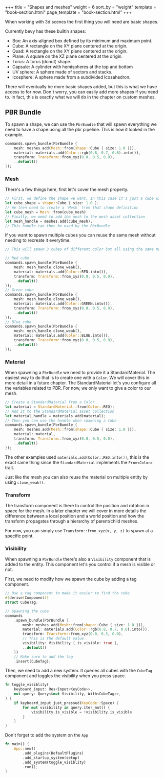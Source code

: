+++
title = "Shapes and meshes"
weight = 6
sort_by = "weight"
template = "book-section.html"
page_template = "book-section.html"
+++

When working with 3d scenes the first thing you will need are basic shapes.

Currently bevy has these builtin shapes:

<!-- TODO: Maybe add a screenshot of a 3d scene with all shapes? -->

* Box: An axis-aligned box defined by its minimum and maximum point.
* Cube: A rectangle on the XY plane centered at the origin.
* Quad: A rectangle on the XY plane centered at the origin.
* Plane: A square on the XZ plane centered at the origin.
* Torus: A torus (donut) shape.
* Capsule: A cylinder with hemispheres at the top and bottom
* UV sphere: A sphere made of sectors and stacks.
* Icosphere: A sphere made from a subdivided Icosahedron.

There will eventually be more basic shapes added, but this is what we have access to for now. Don't worry, you can easily add more shapes if you need to. In fact, this is exactly what we will do in the chapter on custom meshes.
<!-- TODO add link to custom mesh chaper -->

## PBR Bundle

To spawn a shape, we can use the `PbrBundle` that will spawn everything we need to have a shape using all the pbr pipeline. This is how it looked in the example.

```rust
commands.spawn_bundle(PbrBundle {
    mesh: meshes.add(Mesh::from(shape::Cube { size: 1.0 })),
    material: materials.add(Color::rgb(0.8, 0.7, 0.6).into()),
    transform: Transform::from_xyz(0.0, 0.5, 0.0),
    ..default()
});
```

### Mesh

There's a few things here, first let's cover the mesh property.

```rust
// First, we define the shape we want. In this case it's just a cube with a size of 1.0.
let cube_shape = shape::Cube { size: 1.0 };
// We then need to create a `Mesh` from that shape definition
let cube_mesh = Mesh::from(cube_mesh)
// Finally, we need to add the mesh to the mesh asset collection
let mesh_handle = meshes.add(cube_mesh);
// This handle can then be used by the PbrBundle
```

If you want to spawn multiple cubes you can reuse the same mesh without needing to recreate it everytime.

```rust
// This will spawn 3 cubes of different color but all using the same mesh we defined earlier.

// Red cube
commands.spawn_bundle(PbrBundle {
    mesh: mesh_handle.clone_weak(),
    material: materials.add(Color::RED.into()),
    transform: Transform::from_xyz(0.0, 0.5, 0.0),
    ..default()
});
// Green cube
commands.spawn_bundle(PbrBundle {
    mesh: mesh_handle.clone_weak(),
    material: materials.add(Color::GREEN.into()),
    transform: Transform::from_xyz(0.0, 0.5, 0.0),
    ..default()
});
// Blue cube
commands.spawn_bundle(PbrBundle {
    mesh: mesh_handle.clone_weak(),
    material: materials.add(Color::BLUE.into()),
    transform: Transform::from_xyz(0.0, 0.5, 0.0),
    ..default()
});
```

### Material

<!-- TODO add link to chapter on Material and StandardMaterial.  -->

When spawning a `PbrBundle` we need to provide it a StandardMaterial. The easiest way to do that is to create one with a `Color`. We will cover this in more detail in a future chapter. The StandardMaterial let's you configure all the variables related to PBR. For now, we only want to give a color to our mesh.

```rust
// Create a StandardMaterial from a Color
let material = StandardMaterial::from(Color::RED);
// Add it to the StandardMaterial asset collection
let material_handle = materials.add(material);
// Then you can use the handle when spawning a cube
commands.spawn_bundle(PbrBundle {
    mesh: meshes.add(Mesh::from(shape::Cube { size: 1.0 })),
    material: material,
    transform: Transform::from_xyz(0.0, 0.5, 0.0),
    ..default()
});
```

The other examples used `materials.add(Color::RED.into())`, this is the exact same thing since the `StandardMaterial` implements the `From<Color>` trait.

Just like the mesh you can also reuse the material on multiple entity by using `clone_weak()`.

### Transform

The transform component is there to control the position and rotation in space for the mesh. In a later chapter we will cover in more details the difference between a local position and a world position and how the transform propagates through a hierarchy of parent/child meshes.

For now, you can simply use `Transform::from_xyz(x, y, z)` to spawn at a specific point.

### Visibility

When spawning a `PbrBundle` there's also a `Visibility` component that is added to the entity. This component let's you control if a mesh is visible or not.

First, we need to modify how we spawn the cube by adding a tag component.

```rust
// Use a tag component to make it easier to find the cube
#[derive(Component)]
struct CubeTag;

// Spawning the cube
commands
    .spawn_bundle(PbrBundle {
        mesh: meshes.add(Mesh::from(shape::Cube { size: 1.0 })),
        material: materials.add(Color::rgb(0.8, 0.7, 0.6).into()),
        transform: Transform::from_xyz(0.0, 0.5, 0.0),
        // This is the default value
        visibility: Visibility { is_visible: true },
        ..default()
    })
    // Make sure to add the tag
    .insert(CubeTag);
```

Then, we need to add a new system. It queries all cubes with the `CubeTag` component and toggles the visibility when you press space.

```rust
fn toggle_visiblity(
    keyboard_input: Res<Input<KeyCode>>,
    mut query: Query<&mut Visibility, With<CubeTag>>,
) {
    if keyboard_input.just_pressed(KeyCode::Space) {
        for mut visibility in query.iter_mut() {
            visibility.is_visible = !visibility.is_visible
        }
    }
}
```

Don't forget to add the system on the `App`

```rust
fn main() {
    App::new()
        .add_plugins(DefaultPlugins)
        .add_startup_system(setup)
        .add_system(toggle_visiblity)
        .run();
}
```
